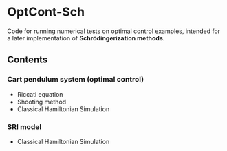 # OptCont-Sch

Code for running numerical tests on optimal control examples, intended for a later implementation of **Schrödingerization methods**.

## Contents

### Cart pendulum system (optimal control)
- Riccati equation
- Shooting method
- Classical Hamiltonian Simulation

### SRI model
- Classical Hamiltonian Simulation

